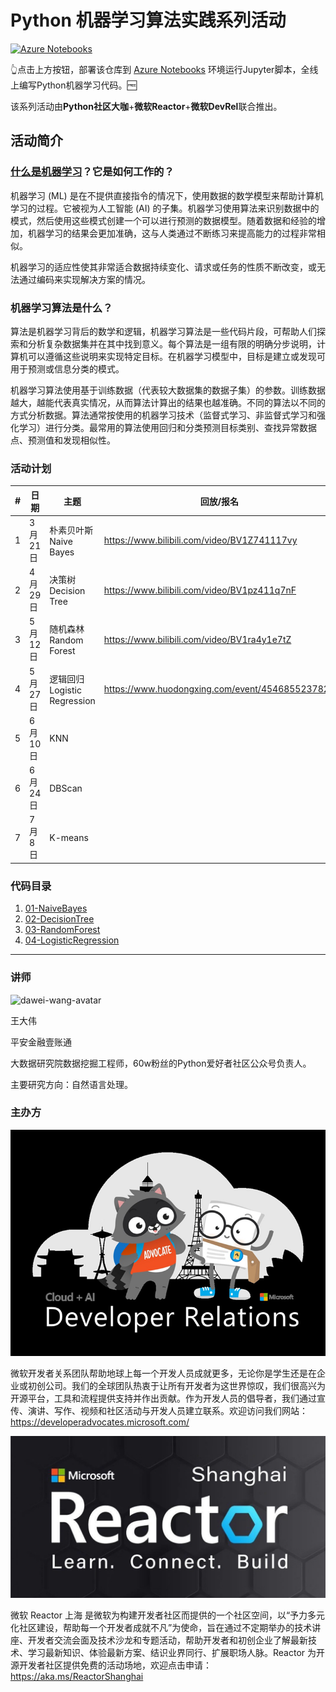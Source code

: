 # Python 机器学习算法实践系列活动

[![Azure Notebooks](https://notebooks.azure.com/launch.png)](https://notebooks.azure.com/import/gh/shinyzhu/Python-ML-Algorithms-Lessons)

👆点击上方按钮，部署该仓库到 [Azure Notebooks](https://cda.ms/1gf) 环境运行Jupyter脚本，全线上编写Python机器学习代码。🆓

该系列活动由**Python社区大咖**+**微软Reactor**+**微软DevRel**联合推出。

## 活动简介

### [什么是机器学习](https://azure.microsoft.com/overview/what-is-machine-learning-platform/?WT.mc_id=mlalg_python-vevent-xinglzhu)？它是如何工作的？

机器学习 (ML) 是在不提供直接指令的情况下，使用数据的数学模型来帮助计算机学习的过程。它被视为人工智能 (AI) 的子集。机器学习使用算法来识别数据中的模式，然后使用这些模式创建一个可以进行预测的数据模型。随着数据和经验的增加，机器学习的结果会更加准确，这与人类通过不断练习来提高能力的过程非常相似。

机器学习的适应性使其非常适合数据持续变化、请求或任务的性质不断改变，或无法通过编码来实现解决方案的情况。

### 机器学习算法是什么？
算法是机器学习背后的数学和逻辑，机器学习算法是一些代码片段，可帮助人们探索和分析复杂数据集并在其中找到意义。每个算法是一组有限的明确分步说明，计算机可以遵循这些说明来实现特定目标。在机器学习模型中，目标是建立或发现可用于预测或信息分类的模式。

机器学习算法使用基于训练数据（代表较大数据集的数据子集）的参数。训练数据越大，越能代表真实情况，从而算法计算出的结果也越准确。不同的算法以不同的方式分析数据。算法通常按使用的机器学习技术（监督式学习、非监督式学习和强化学习）进行分类。最常用的算法使用回归和分类预测目标类别、查找异常数据点、预测值和发现相似性。

### 活动计划

| #    | 日期    | 主题                         | 回放/报名                                         |
| ---- | ------- | ---------------------------- | ------------------------------------------------- |
| 1    | 3月21日 | 朴素贝叶斯 Naive Bayes       | <https://www.bilibili.com/video/BV1Z741117vy>     |
| 2    | 4月29日 | 决策树 Decision Tree         | <https://www.bilibili.com/video/BV1pz411q7nF>     |
| 3    | 5月12日 | 随机森林 Random Forest       | <https://www.bilibili.com/video/BV1ra4y1e7tZ>     |
| 4    | 5月27日 | 逻辑回归 Logistic Regression | <https://www.huodongxing.com/event/4546855237822> |
| 5    | 6月10日 | KNN                          |                                                   |
| 6    | 6月24日 | DBScan                       |                                                   |
| 7    | 7月8日  | K-means                      |                                                   |

### 代码目录

1. [01-NaiveBayes](01-NaiveBayes)
2. [02-DecisionTree](02-DecisionTree)
3. [03-RandomForest](03-RandomForest)
4. [04-LogisticRegression](04-LogisticRegression)

---

### 讲师

![dawei-wang-avatar](../../reactor/mlalg_python/dawei-wang-avatar.jpg)

王大伟

平安金融壹账通

大数据研究院数据挖掘工程师，60w粉丝的Python爱好者社区公众号负责人。

主要研究方向：自然语言处理。

### 主办方

![MS DevRel](DevRel-logo.png)

微软开发者关系团队帮助地球上每一个开发人员成就更多，无论你是学生还是在企业或初创公司。我们的全球团队热衷于让所有开发者为这世界惊叹，我们很高兴为开源平台，工具和流程提供支持并作出贡献。作为开发人员的倡导者，我们通过宣传、演讲、写作、视频和社区活动与开发人员建立联系。欢迎访问我们网站：<https://developeradvocates.microsoft.com/>

![ReactorShanghai](ReactorShanghai-logo.jpg)

微软 Reactor 上海 是微软为构建开发者社区而提供的一个社区空间，以“予力多元化社区建设，帮助每一个开发者成就不凡”为使命，旨在通过不定期举办的技术讲座、开发者交流会面及技术沙龙和专题活动，帮助开发者和初创企业了解最新技术、学习最新知识、体验最新方案、结识业界同行、扩展职场人脉。Reactor 为开源开发者社区提供免费的活动场地，欢迎点击申请：<https://aka.ms/ReactorShanghai>